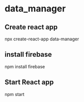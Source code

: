 # data_manager

## Create react app

npx create-react-app data-manager

## install firebase

npm install firebase

## Start React app

npm start